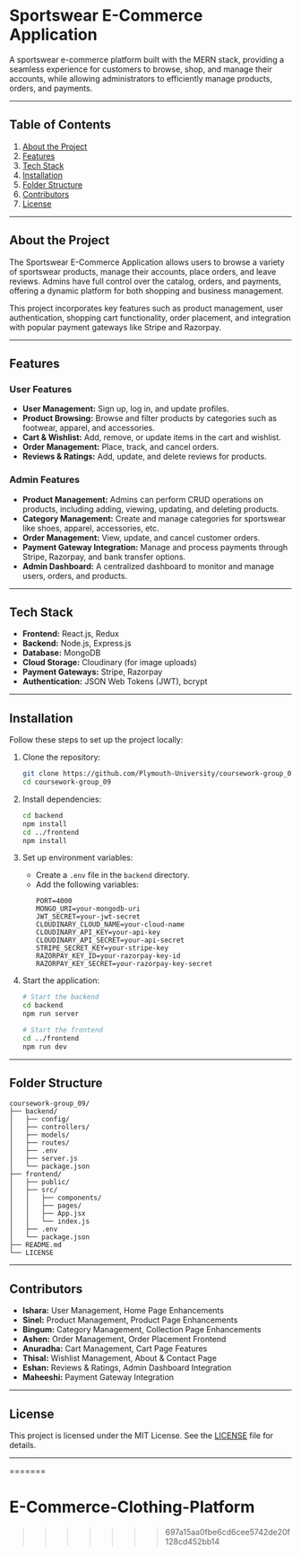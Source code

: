 
# **Sportswear E-Commerce Application**  

A sportswear e-commerce platform built with the MERN stack, providing a seamless experience for customers to browse, shop, and manage their accounts, while allowing administrators to efficiently manage products, orders, and payments.

---

## **Table of Contents**  
1. [About the Project](#about-the-project)  
2. [Features](#features)  
3. [Tech Stack](#tech-stack)  
4. [Installation](#installation)  
5. [Folder Structure](#folder-structure)  
6. [Contributors](#contributors)  
7. [License](#license)  

---

## **About the Project**  
The Sportswear E-Commerce Application allows users to browse a variety of sportswear products, manage their accounts, place orders, and leave reviews. Admins have full control over the catalog, orders, and payments, offering a dynamic platform for both shopping and business management.  

This project incorporates key features such as product management, user authentication, shopping cart functionality, order placement, and integration with popular payment gateways like Stripe and Razorpay.

---

## **Features**  
### **User Features**  
- **User Management:** Sign up, log in, and update profiles.  
- **Product Browsing:** Browse and filter products by categories such as footwear, apparel, and accessories.  
- **Cart & Wishlist:** Add, remove, or update items in the cart and wishlist.  
- **Order Management:** Place, track, and cancel orders.  
- **Reviews & Ratings:** Add, update, and delete reviews for products.  

### **Admin Features**  
- **Product Management:** Admins can perform CRUD operations on products, including adding, viewing, updating, and deleting products.  
- **Category Management:** Create and manage categories for sportswear like shoes, apparel, accessories, etc.  
- **Order Management:** View, update, and cancel customer orders.  
- **Payment Gateway Integration:** Manage and process payments through Stripe, Razorpay, and bank transfer options.  
- **Admin Dashboard:** A centralized dashboard to monitor and manage users, orders, and products.

---

## **Tech Stack**  
- **Frontend:** React.js, Redux  
- **Backend:** Node.js, Express.js  
- **Database:** MongoDB  
- **Cloud Storage:** Cloudinary (for image uploads)  
- **Payment Gateways:** Stripe, Razorpay  
- **Authentication:** JSON Web Tokens (JWT), bcrypt  

---

## **Installation**  
Follow these steps to set up the project locally:

1. Clone the repository:  
   ```bash  
   git clone https://github.com/Plymouth-University/coursework-group_09.git  
   cd coursework-group_09  
   ```  

2. Install dependencies:  
   ```bash  
   cd backend  
   npm install  
   cd ../frontend  
   npm install  
   ```  

3. Set up environment variables:  
   - Create a `.env` file in the `backend` directory.  
   - Add the following variables:  
     ```env  
     PORT=4000  
     MONGO_URI=your-mongodb-uri  
     JWT_SECRET=your-jwt-secret  
     CLOUDINARY_CLOUD_NAME=your-cloud-name  
     CLOUDINARY_API_KEY=your-api-key  
     CLOUDINARY_API_SECRET=your-api-secret  
     STRIPE_SECRET_KEY=your-stripe-key  
     RAZORPAY_KEY_ID=your-razorpay-key-id  
     RAZORPAY_KEY_SECRET=your-razorpay-key-secret  
     ```  

4. Start the application:  
   ```bash  
   # Start the backend  
   cd backend  
   npm run server  

   # Start the frontend  
   cd ../frontend  
   npm run dev  
   ```  

---

## **Folder Structure**  
```plaintext
coursework-group_09/
├── backend/
│   ├── config/
│   ├── controllers/
│   ├── models/
│   ├── routes/
│   ├── .env
│   ├── server.js
│   └── package.json
├── frontend/
│   ├── public/
│   ├── src/
│   │   ├── components/
│   │   ├── pages/
│   │   ├── App.jsx
│   │   └── index.js
│   ├── .env
│   └── package.json
├── README.md
└── LICENSE
```

---

## **Contributors**  
- **Ishara:** User Management, Home Page Enhancements  
- **Sinel:** Product Management, Product Page Enhancements  
- **Bingum:** Category Management, Collection Page Enhancements  
- **Ashen:** Order Management, Order Placement Frontend  
- **Anuradha:** Cart Management, Cart Page Features  
- **Thisal:** Wishlist Management, About & Contact Page  
- **Eshan:** Reviews & Ratings, Admin Dashboard Integration  
- **Maheeshi:** Payment Gateway Integration  

---

## **License**  
This project is licensed under the MIT License. See the [LICENSE](./LICENSE) file for details.  

---
=======
# E-Commerce-Clothing-Platform
>>>>>>> 697a15aa0fbe6cd6cee5742de20f128cd452bb14
